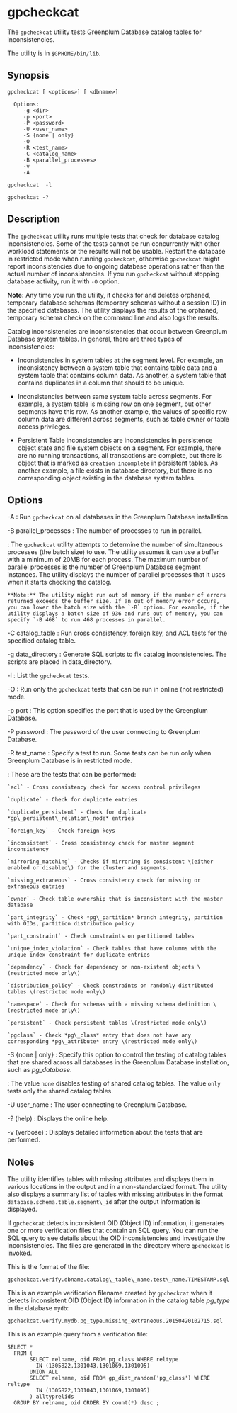 # gpcheckcat 

The `gpcheckcat` utility tests Greenplum Database catalog tables for inconsistencies.

The utility is in `$GPHOME/bin/lib`.

## Synopsis 

```
gpcheckcat [ <options>] [ <dbname>] 

  Options:
     -g <dir>
     -p <port>
     -P <password>
     -U <user_name>
     -S {none | only}
     -O
     -R <test_name> 
     -C <catalog_name>
     -B <parallel_processes>
     -v
     -A

gpcheckcat  -l 

gpcheckcat -? 

```

## Description 

The `gpcheckcat` utility runs multiple tests that check for database catalog inconsistencies. Some of the tests cannot be run concurrently with other workload statements or the results will not be usable. Restart the database in restricted mode when running `gpcheckcat`, otherwise `gpcheckcat` might report inconsistencies due to ongoing database operations rather than the actual number of inconsistencies. If you run `gpcheckcat` without stopping database activity, run it with `-O` option.

**Note:** Any time you run the utility, it checks for and deletes orphaned, temporary database schemas \(temporary schemas without a session ID\) in the specified databases. The utility displays the results of the orphaned, temporary schema check on the command line and also logs the results.

Catalog inconsistencies are inconsistencies that occur between Greenplum Database system tables. In general, there are three types of inconsistencies:

-   Inconsistencies in system tables at the segment level. For example, an inconsistency between a system table that contains table data and a system table that contains column data. As another, a system table that contains duplicates in a column that should to be unique.

-   Inconsistencies between same system table across segments. For example, a system table is missing row on one segment, but other segments have this row. As another example, the values of specific row column data are different across segments, such as table owner or table access privileges.
-   Persistent Table inconsistencies are inconsistencies in persistence object state and file system objects on a segment. For example, there are no running transactions, all transactions are complete, but there is object that is marked as `creation incomplete` in persistent tables. As another example, a file exists in database directory, but there is no corresponding object existing in the database system tables.

## Options 

-A
:   Run `gpcheckcat` on all databases in the Greenplum Database installation.

-B parallel\_processes
:   The number of processes to run in parallel.

:   The `gpcheckcat` utility attempts to determine the number of simultaneous processes \(the batch size\) to use. The utility assumes it can use a buffer with a minimum of 20MB for each process. The maximum number of parallel processes is the number of Greenplum Database segment instances. The utility displays the number of parallel processes that it uses when it starts checking the catalog.

    **Note:** The utility might run out of memory if the number of errors returned exceeds the buffer size. If an out of memory error occurs, you can lower the batch size with the `-B` option. For example, if the utility displays a batch size of 936 and runs out of memory, you can specify `-B 468` to run 468 processes in parallel.

-C catalog\_table
:   Run cross consistency, foreign key, and ACL tests for the specified catalog table.

-g data\_directory
:   Generate SQL scripts to fix catalog inconsistencies. The scripts are placed in data\_directory.

-l
:   List the `gpcheckcat` tests.

-O
:   Run only the `gpcheckcat` tests that can be run in online \(not restricted\) mode.

-p port
:   This option specifies the port that is used by the Greenplum Database.

-P password
:   The password of the user connecting to Greenplum Database.

-R test\_name
:   Specify a test to run. Some tests can be run only when Greenplum Database is in restricted mode.

:   These are the tests that can be performed:

    `acl` - Cross consistency check for access control privileges

    `duplicate` - Check for duplicate entries

    `duplicate_persistent` - Check for duplicate *gp\_persistent\_relation\_node* entries

    `foreign_key` - Check foreign keys

    `inconsistent` - Cross consistency check for master segment inconsistency

    `mirroring_matching` - Checks if mirroring is consistent \(either enabled or disabled\) for the cluster and segments.

    `missing_extraneous` - Cross consistency check for missing or extraneous entries

    `owner` - Check table ownership that is inconsistent with the master database

    `part_integrity` - Check *pg\_partition* branch integrity, partition with OIDs, partition distribution policy

    `part_constraint` - Check constraints on partitioned tables

    `unique_index_violation` - Check tables that have columns with the unique index constraint for duplicate entries

    `dependency` - Check for dependency on non-existent objects \(restricted mode only\)

    `distribution_policy` - Check constraints on randomly distributed tables \(restricted mode only\)

    `namespace` - Check for schemas with a missing schema definition \(restricted mode only\)

    `persistent` - Check persistent tables \(restricted mode only\)

    `pgclass` - Check *pg\_class* entry that does not have any corresponding *pg\_attribute* entry \(restricted mode only\)

-S \{none \| only\}
:   Specify this option to control the testing of catalog tables that are shared across all databases in the Greenplum Database installation, such as *pg\_database*.

:   The value `none` disables testing of shared catalog tables. The value `only` tests only the shared catalog tables.

-U user\_name
:   The user connecting to Greenplum Database.

-? \(help\)
:   Displays the online help.

-v \(verbose\)
:   Displays detailed information about the tests that are performed.

## Notes 

The utility identifies tables with missing attributes and displays them in various locations in the output and in a non-standardized format. The utility also displays a summary list of tables with missing attributes in the format `database.schema.table.segment\_id` after the output information is displayed.

If `gpcheckcat` detects inconsistent OID \(Object ID\) information, it generates one or more verification files that contain an SQL query. You can run the SQL query to see details about the OID inconsistencies and investigate the inconsistencies. The files are generated in the directory where `gpcheckcat` is invoked.

This is the format of the file:

```
gpcheckcat.verify.dbname.catalog\_table\_name.test\_name.TIMESTAMP.sql
```

This is an example verification filename created by `gpcheckcat` when it detects inconsistent OID \(Object ID\) information in the catalog table *pg\_type* in the database `mydb`:

```
gpcheckcat.verify.mydb.pg_type.missing_extraneous.20150420102715.sql
```

This is an example query from a verification file:

```
SELECT *
  FROM (
       SELECT relname, oid FROM pg_class WHERE reltype 
         IN (1305822,1301043,1301069,1301095)
       UNION ALL
       SELECT relname, oid FROM gp_dist_random('pg_class') WHERE reltype 
         IN (1305822,1301043,1301069,1301095)
       ) alltyprelids
  GROUP BY relname, oid ORDER BY count(*) desc ;
```

